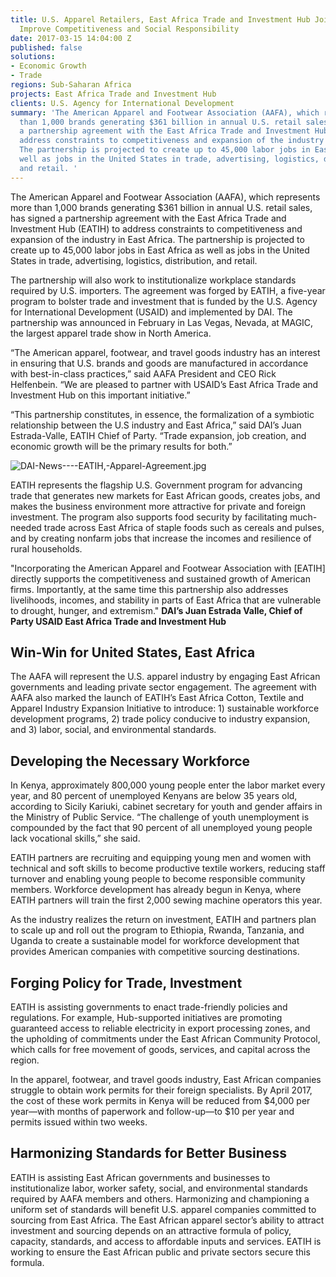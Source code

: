 ```yaml
---
title: U.S. Apparel Retailers, East Africa Trade and Investment Hub Join Forces to
  Improve Competitiveness and Social Responsibility
date: 2017-03-15 14:04:00 Z
published: false
solutions:
- Economic Growth
- Trade
regions: Sub-Saharan Africa
projects: East Africa Trade and Investment Hub
clients: U.S. Agency for International Development
summary: 'The American Apparel and Footwear Association (AAFA), which represents more
  than 1,000 brands generating $361 billion in annual U.S. retail sales, has signed
  a partnership agreement with the East Africa Trade and Investment Hub (EATIH) to
  address constraints to competitiveness and expansion of the industry in East Africa.
  The partnership is projected to create up to 45,000 labor jobs in East Africa as
  well as jobs in the United States in trade, advertising, logistics, distribution,
  and retail. '
---
```


The American Apparel and Footwear Association (AAFA), which represents more than 1,000 brands generating $361 billion in annual U.S. retail sales, has signed a partnership agreement with the East Africa Trade and Investment Hub (EATIH) to address constraints to competitiveness and expansion of the industry in East Africa. The partnership is projected to create up to 45,000 labor jobs in East Africa as well as jobs in the United States in trade, advertising, logistics, distribution, and retail. 

The partnership will also work to institutionalize workplace standards required by U.S. importers. The agreement was forged by EATIH, a five-year program to bolster trade and investment that is funded by the U.S. Agency for International Development (USAID) and implemented by DAI. The partnership was announced in February in Las Vegas, Nevada, at MAGIC, the largest apparel trade show in North America.

“The American apparel, footwear, and travel goods industry has an interest in ensuring that U.S. brands and goods are manufactured in accordance with best-in-class practices,” said AAFA President and CEO Rick Helfenbein. “We are pleased to partner with USAID’s East Africa Trade and Investment Hub on this important initiative.”

“This partnership constitutes, in essence, the formalization of a symbiotic relationship between the U.S industry and East Africa,” said DAI’s Juan Estrada-Valle, EATIH Chief of Party. “Trade expansion, job creation, and economic growth will be the primary results for both.” 

![DAI-News----EATIH,-Apparel-Agreement.jpg](/uploads/DAI-News----EATIH,-Apparel-Agreement.jpg)

EATIH represents the flagship U.S. Government program for advancing trade that generates new markets for East African goods, creates jobs, and makes the business environment more attractive for private and foreign investment. The program also supports food security by facilitating much-needed trade across East Africa of staple foods such as cereals and pulses, and by creating nonfarm jobs that increase the incomes and resilience of rural households.

<quote>"Incorporating the American Apparel and Footwear Association with [EATIH] directly supports the competitiveness and sustained growth of American firms. Importantly, at the same time this partnership also addresses livelihoods, incomes, and stability in parts of East Africa that are vulnerable to drought, hunger, and extremism."
**DAI’s Juan Estrada Valle, Chief of Party
USAID East Africa Trade and Investment Hub**</quote>

## Win-Win for United States, East Africa

The AAFA will represent the U.S. apparel industry by engaging East African governments and leading private sector engagement. The agreement with AAFA also marked the launch of EATIH’s East Africa Cotton, Textile and Apparel Industry Expansion Initiative to introduce: 1) sustainable workforce development programs, 2) trade policy conducive to industry expansion, and 3) labor, social, and environmental standards.

## Developing the Necessary Workforce

In Kenya, approximately 800,000 young people enter the labor market every year, and 80 percent of unemployed Kenyans are below 35 years old, according to Sicily Kariuki, cabinet secretary for youth and gender affairs in the Ministry of Public Service. “The challenge of youth unemployment is compounded by the fact that 90 percent of all unemployed young people lack vocational skills,” she said.

EATIH partners are recruiting and equipping young men and women with technical and soft skills to become productive textile workers, reducing staff turnover and enabling young people to become responsible community members. Workforce development has already begun in Kenya, where EATIH partners will train the first 2,000 sewing machine operators this year. 

As the industry realizes the return on investment, EATIH and partners plan to scale up and roll out the program to Ethiopia, Rwanda, Tanzania, and Uganda to create a sustainable model for workforce development that provides American companies with competitive sourcing destinations.

## Forging Policy for Trade, Investment

EATIH is assisting governments to enact trade-friendly policies and regulations. For example, Hub-supported initiatives are promoting guaranteed access to reliable electricity in export processing zones, and the upholding of commitments under the East African Community Protocol, which calls for free movement of goods, services, and capital across the region.

In the apparel, footwear, and travel goods industry, East African companies struggle to obtain work permits for their foreign specialists. By April 2017, the cost of these work permits in Kenya will be reduced from $4,000 per year—with months of paperwork and follow-up—to $10 per year and permits issued within two weeks. 

## Harmonizing Standards for Better Business

EATIH is assisting East African governments and businesses to institutionalize labor, worker safety, social, and environmental standards required by AAFA members and others. Harmonizing and championing a uniform set of standards will benefit U.S. apparel companies committed to sourcing from East Africa. The East African apparel sector’s ability to attract investment and sourcing depends on an attractive formula of policy, capacity, standards, and access to affordable inputs and services. EATIH is working to ensure the East African public and private sectors secure this formula.